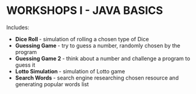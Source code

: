 # WORKSHOPS I - JAVA BASICS

Includes:

* <b> Dice Roll </b> - simulation of rolling a chosen type of Dice 
* <b> Guessing Game </b> - try to guess a number, randomly chosen by the program
* <b> Guessing Game 2 </b> - think about a number and challenge a program to guess it
* <b> Lotto Simulation </b> - simulation of Lotto game
* <b> Search Words </b> - search engine researching chosen resource and generating popular words list



